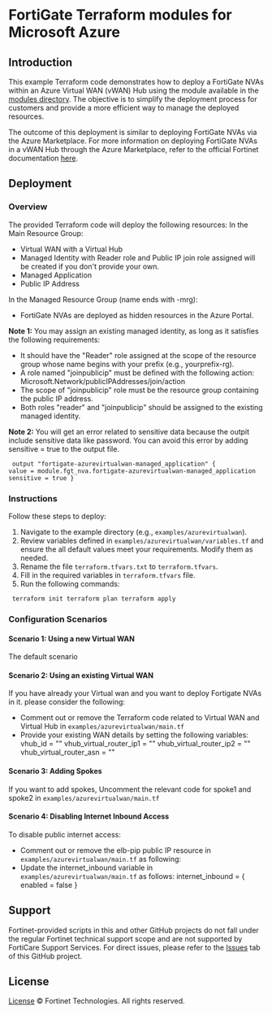# FortiGate Terraform modules for Microsoft Azure

## Introduction

This example Terraform code demonstrates how to deploy a FortiGate NVAs within an Azure Virtual WAN (vWAN) Hub using the module available in the [modules directory](https://github.com/40net-cloud/terraform-azure-fortigate/tree/main/modules/azurevirtualwan). The objective is to simplify the deployment process for customers and provide a more efficient way to manage the deployed resources.

The outcome of this deployment is similar to deploying FortiGate NVAs via the Azure Marketplace.
For more information on deploying FortiGate NVAs in a vWAN Hub through the Azure Marketplace, refer to the official Fortinet documentation [here](https://docs.fortinet.com/document/fortigate-public-cloud/7.4.0/azure-vwan-ngfw-deployment-guide/233362/deploying-fortigate-nvas-in-a-vwan-hub).

## Deployment

### Overview

The provided Terraform code will deploy the following resources:
In the Main Resource Group:

- Virtual WAN with a Virtual Hub
- Managed Identity with Reader role and Public IP join role assigned will be created if you don't provide your own.
- Managed Application
- Public IP Address

In the Managed Resource Group (name ends with -mrg):
- FortiGate NVAs are deployed as hidden resources in the Azure Portal.


**Note 1:** You may assign an existing managed identity, as long as it satisfies the following requirements:

- It should have the "Reader" role assigned at the scope of the resource group whose name begins with your prefix (e.g., yourprefix-rg).
- A role named "joinpublicip" must be defined with the following action: Microsoft.Network/publicIPAddresses/join/action
- The scope of  "joinpublicip" role must be the resource group containing the public IP address.
- Both roles "reader" and "joinpublicip" should be assigned to the existing managed identity.

**Note 2:** You will get an error related to sensitive data because the outpit include sensitive data like password. You can avoid this error by adding sensitive = true to the output file.

<code><pre>
output "fortigate-azurevirtualwan-managed_application" {
  value = module.fgt_nva.fortigate-azurevirtualwan-managed_application
  sensitive = true
}
</code></pre>

### Instructions
Follow these steps to deploy:

1. Navigate to the example directory (e.g., `examples/azurevirtualwan`).
2. Review variables defined in  `examples/azurevirtualwan/variables.tf` and ensure the all default values meet your requirements. Modify them as needed.
3. Rename the file `terraform.tfvars.txt` to `terraform.tfvars`.
4. Fill in the required variables in `terraform.tfvars` file.
5. Run the following commands:

<code><pre>
   terraform init
   terraform plan
   terraform apply
</code></pre>

###  Configuration Scenarios

#### Scenario 1: Using a new Virtual WAN

The default scenario

#### Scenario 2: Using an existing Virtual WAN

If you have already your Virtual wan and you want to deploy Fortigate NVAs in it. please consider the following:
- Comment out or remove the Terraform code related to Virtual WAN and Virtual Hub in `examples/azurevirtualwan/main.tf`
- Provide your existing WAN details by setting the following variables: 
  vhub_id                     = ""
  vhub_virtual_router_ip1     = ""
  vhub_virtual_router_ip2     = ""
  vhub_virtual_router_asn     = ""

#### Scenario 3: Adding Spokes

If you want to add spokes, Uncomment the relevant code for spoke1 and spoke2 in `examples/azurevirtualwan/main.tf`

#### Scenario 4: Disabling Internet Inbound Access

To disable public internet access:
- Comment out or remove the elb-pip public IP resource in `examples/azurevirtualwan/main.tf` as following:
- Update the internet_inbound variable in `examples/azurevirtualwan/main.tf` as follows:
   internet_inbound = {
      enabled        = false
   }

## Support

Fortinet-provided scripts in this and other GitHub projects do not fall under the regular Fortinet technical support scope and are not supported by FortiCare Support Services.
For direct issues, please refer to the [Issues](https://github.com/40net-cloud/terraform-azure-fortigate/issues) tab of this GitHub project.

## License

[License](/../../blob/main/LICENSE) © Fortinet Technologies. All rights reserved.
